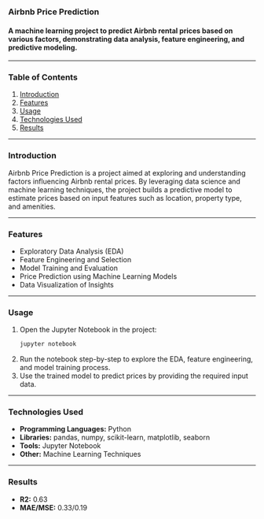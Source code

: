 ### Airbnb Price Prediction

#### A machine learning project to predict Airbnb rental prices based on various factors, demonstrating data analysis, feature engineering, and predictive modeling.

---

### Table of Contents
1. [Introduction](#introduction)
2. [Features](#features)
3. [Usage](#usage)
4. [Technologies Used](#technologies-used)
5. [Results](#results)


---

### Introduction
Airbnb Price Prediction is a project aimed at exploring and understanding factors influencing Airbnb rental prices. By leveraging data science and machine learning techniques, the project builds a predictive model to estimate prices based on input features such as location, property type, and amenities.

---

### Features
- Exploratory Data Analysis (EDA)
- Feature Engineering and Selection
- Model Training and Evaluation
- Price Prediction using Machine Learning Models
- Data Visualization of Insights

---



### Usage
1. Open the Jupyter Notebook in the project:
   ```bash
   jupyter notebook
   ```
2. Run the notebook step-by-step to explore the EDA, feature engineering, and model training process.
3. Use the trained model to predict prices by providing the required input data.

---

### Technologies Used
- **Programming Languages:** Python
- **Libraries:** pandas, numpy, scikit-learn, matplotlib, seaborn
- **Tools:** Jupyter Notebook
- **Other:** Machine Learning Techniques

---

### Results
- **R2:** 0.63
- **MAE/MSE:** 0.33/0.19


